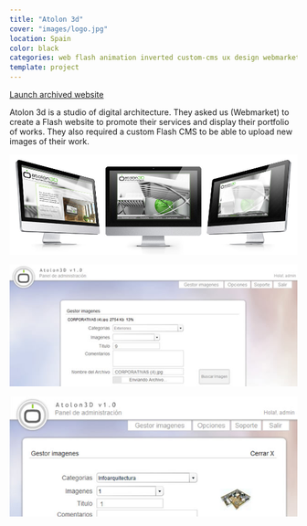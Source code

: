 ```yaml
---
title: "Atolon 3d"
cover: "images/logo.jpg"
location: Spain
color: black
categories: web flash animation inverted custom-cms ux design webmarket mysql php
template: project
---
```


<p class="align-center">
<a class="btn" href="http://work.joanmira.com/webs/atolon3d/" target="_blank">Launch archived website</a>
</p>

Atolon 3d is a studio of digital architecture. They asked us (Webmarket) to create a Flash website to promote their services and display their portfolio of works. They also required a custom Flash CMS to be able to upload new images of their work.

![](./images/1.jpg)

![](./images/2.jpg)

![](./images/3.jpg)
